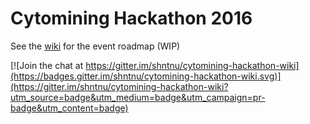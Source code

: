 # Cytomining Hackathon 2016

See the [wiki](https://github.com/shntnu/cytomining-hackathon-wiki/wiki/) for the event roadmap (WIP)

[![Join the chat at https://gitter.im/shntnu/cytomining-hackathon-wiki](https://badges.gitter.im/shntnu/cytomining-hackathon-wiki.svg)](https://gitter.im/shntnu/cytomining-hackathon-wiki?utm_source=badge&utm_medium=badge&utm_campaign=pr-badge&utm_content=badge)
